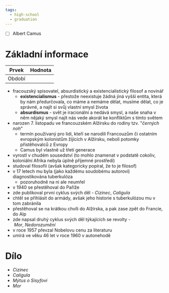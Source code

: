 ```yaml
---
tags:
  - high-school
  - graduation
---
```

- [ ] Albert Camus
# Základní informace
| Prvek  | Hodnota |
| ------ | ------- |
| Období |         |
- fracouzský spisovatel, absurdistický a existencialistický filosof a novinář
    - **existencialismus** - přestože neexistuje žádná jiná vyšší entita, která by nám předurčovala, co máme a nemáme dělat, musíme dělat, co je správné, a najít si svůj vlastní smysl života
    - **absurdismus** - svět je iracionální a nedává smysl, a naše snaha v něm nějaký smysl najít nás vede akorát ke konfliktům s tímto světem
- narozen 7. listopadu ve francouzském Alžírsku do rodiny tzv. "_černých noh_"
    - termín používaný pro lidi, kteří se narodili Francouzům či ostatním evropským kolonistům žijících v Alžírsku, neboli potomky přistěhovalců z Evropy
    - Camus byl vlastně už třetí generace
- vyrostl v chudém sousedství (to mohlo znamenat v podstatě cokoliv, koloniální Afrika nebyla úplně příjemné prostředí)
- studoval filosofii (avšak kategoricky popíral, že to je filosof)
- v 17 letech mu byla (jako každému soudobému autorovi) diagnostikována tuberkulóza
    - pozoruhodně na ni ale neumřel
- v 1940 se přestěhoval do Paříže
- zde publikoval první cyklus svých děl - _Cizinec_, _Caligula_
- chtěl se přihlásit do armády, avšak jeho historie s tuberkulózou mu v tom zabránila
- přestěhoval se na krátkou chvíli do Alžírska, a pak zase zpět do Francie, do Alp
- zde napsal druhý cyklus svých děl týkajících se revolty - _Mor_, _Nedorozumění_
- v roce 1957 převzal Nobelovu cenu za literaturu
- umírá ve věku 46 let v roce 1960 v autonehodě
# Dílo
- _Cizinec_
- _Caligula_
- _Mýtus o Sisyfovi_
- _Mor_